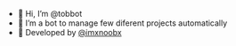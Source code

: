 - 👋 Hi, I’m @tobbot
- 👀 I’m a bot to manage few diferent projects automatically
- 💫 Developed by [@imxnoobx](https://github.com/IMXNOOBX)

